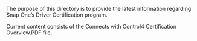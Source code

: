 The purpose of this directory is to provide the latest information regarding Snap  One’s Driver Certification program. 

Current content consists of the Connects with Control4 Certification Overview.PDF file.
